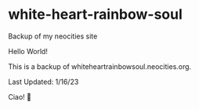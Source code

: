 # white-heart-rainbow-soul
Backup of my neocities site

Hello World! 

This is a backup of whiteheartrainbowsoul.neocities.org. 

Last Updated: 1/16/23

Ciao! 👋

